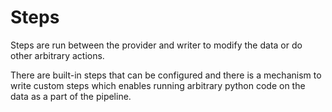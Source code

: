# Steps

Steps are run between the provider and writer to modify the data or do other arbitrary actions.

There are built-in steps that can be configured and there is a mechanism to write
custom steps which enables running arbitrary python code on the data as a part of the pipeline.

